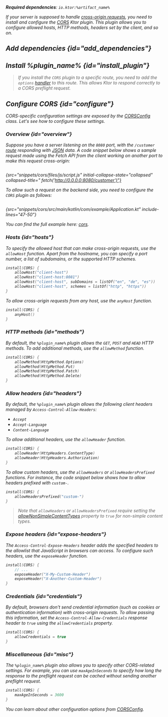 [//]: # (title: CORS)

<show-structure for="chapter" depth="2"/>
<primary-label ref="server-plugin"/>

<var name="artifact_name" value="ktor-server-cors"/>
<var name="package_name" value="io.ktor.server.plugins.cors"/>
<var name="plugin_name" value="CORS"/>

<tldr>
<p>
<b>Required dependencies</b>: <code>io.ktor:%artifact_name%</code>
</p>
<var name="example_name" value="cors"/>
<include from="lib.topic" element-id="download_example"/>
<include from="lib.topic" element-id="native_server_supported"/>
</tldr>

If your server is supposed to handle [cross-origin requests](https://developer.mozilla.org/en-US/docs/Web/HTTP/CORS),
you need to install and configure
the [CORS](https://api.ktor.io/ktor-server-cors/io.ktor.server.plugins.cors.routing/-c-o-r-s.html)
Ktor plugin. This plugin allows you to configure allowed hosts, HTTP methods, headers set by the client, and so on.

## Add dependencies {id="add_dependencies"}

<include from="lib.topic" element-id="add_ktor_artifact_intro"/>
<include from="lib.topic" element-id="add_ktor_artifact"/>

## Install %plugin_name% {id="install_plugin"}

<include from="lib.topic" element-id="install_plugin"/>
<include from="lib.topic" element-id="install_plugin_route"/>

> If you install the `CORS` plugin to a specific route, you need to add
the `options` [handler](server-routing.md#define_route) to this route. This allows Ktor to respond correctly to a CORS
preflight request.

## Configure CORS {id="configure"}

CORS-specific configuration settings are exposed by
the [CORSConfig](https://api.ktor.io/ktor-server-cors/io.ktor.server.plugins.cors/-c-o-r-s-config/index.html)
class. Let's see how to configure these settings.

### Overview {id="overview"}

Suppose you have a server listening on the `8080` port, with the `/customer` [route](server-routing.md) responding
with [JSON](server-serialization.md#send_data) data. A code snippet below shows a sample request made using the Fetch API from
the client working on another port to make this request cross-origin:

```javascript
```

{src="snippets/cors/files/js/script.js" initial-collapse-state="collapsed" collapsed-title="
fetch('http://0.0.0.0:8080/customer')"}

To allow such a request on the backend side, you need to configure the `CORS` plugin as follows:

```kotlin
```

{src="snippets/cors/src/main/kotlin/com/example/Application.kt" include-lines="47-50"}

You can find the full example
here: [cors](https://github.com/ktorio/ktor-documentation/tree/%ktor_version%/codeSnippets/snippets/cors).

### Hosts {id="hosts"}

To specify the allowed host that can make cross-origin requests, use the `allowHost` function. Apart from the hostname,
you can specify a port number, a list of subdomains, or the supported HTTP schemes.

```kotlin
install(CORS) {
    allowHost("client-host")
    allowHost("client-host:8081")
    allowHost("client-host", subDomains = listOf("en", "de", "es"))
    allowHost("client-host", schemes = listOf("http", "https"))
}
```

To allow cross-origin requests from any host, use the `anyHost` function.

```kotlin
install(CORS) {
    anyHost()
}
```

### HTTP methods {id="methods"}

By default, the `%plugin_name%` plugin allows the `GET`, `POST` and `HEAD` HTTP methods. To add additional methods, use
the `allowMethod` function.

```kotlin
install(CORS) {
    allowMethod(HttpMethod.Options)
    allowMethod(HttpMethod.Put)
    allowMethod(HttpMethod.Patch)
    allowMethod(HttpMethod.Delete)
}
```

### Allow headers {id="headers"}

By default, the `%plugin_name%` plugin allows the following client headers managed by `Access-Control-Allow-Headers`:

* `Accept`
* `Accept-Language`
* `Content-Language`

To allow additional headers, use the `allowHeader` function.

```kotlin
install(CORS) {
    allowHeader(HttpHeaders.ContentType)
    allowHeader(HttpHeaders.Authorization)
}
```

To allow custom headers, use the `allowHeaders` or `allowHeadersPrefixed` functions. For instance, the code snippet
below shows how to allow headers prefixed with `custom-`.

```kotlin
install(CORS) {
    allowHeadersPrefixed("custom-")
}
```

> Note that `allowHeaders` or `allowHeadersPrefixed` require setting
the [allowNonSimpleContentTypes](https://api.ktor.io/ktor-server-cors/io.ktor.server.plugins.cors/-c-o-r-s-config/allow-non-simple-content-types.html)
property to `true` for non-simple content types.

### Expose headers {id="expose-headers"}

The `Access-Control-Expose-Headers` header adds the specified headers to the allowlist that JavaScript in browsers can
access.
To configure such headers, use the `exposeHeader` function.

```kotlin
install(CORS) {
    // ...
    exposeHeader("X-My-Custom-Header")
    exposeHeader("X-Another-Custom-Header")
}
```

### Credentials {id="credentials"}

By default, browsers don't send credential information (such as cookies or authentication information) with cross-origin
requests. To allow passing this information, set the `Access-Control-Allow-Credentials` response header to `true` using
the `allowCredentials` property.

```kotlin
install(CORS) {
    allowCredentials = true
}
```

### Miscellaneous {id="misc"}

The `%plugin_name%` plugin also allows you to specify other CORS-related settings. For example, you can
use `maxAgeInSeconds` to specify how long the response to the preflight request can be cached without sending another
preflight request.

```kotlin
install(CORS) {
    maxAgeInSeconds = 3600
}
```

You can learn about other configuration options
from [CORSConfig](https://api.ktor.io/ktor-server-cors/io.ktor.server.plugins.cors/-c-o-r-s-config/index.html).